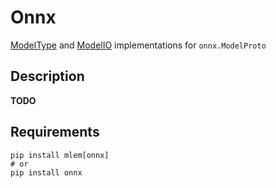 # Onnx

[ModelType](/doc/object-reference/mlem-abcs#modeltype) and
[ModelIO](/doc/object-reference/mlem-abcs#modelio) implementations for
`onnx.ModelProto`

## Description

**TODO**

## Requirements

```cli
pip install mlem[onnx]
# or
pip install onnx
```
